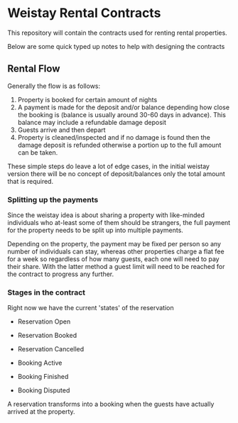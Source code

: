# Weistay Rental Contracts

This repository will contain the contracts used for renting rental properties.

Below are some quick typed up notes to help with designing the contracts

## Rental Flow

Generally the flow is as follows:

1. Property is booked for certain amount of nights
2. A payment is made for the deposit and/or balance depending how close the booking is (balance is usually around 30-60 days in advance). This balance may include a refundable damage deposit
3. Guests arrive and then depart
4. Property is cleaned/inspected and if no damage is found then the damage deposit is refunded otherwise a portion up to the full amount can be taken.

These simple steps do leave a lot of edge cases, in the initial weistay version there will be no concept of deposit/balances only the total amount that is required.

### Splitting up the payments

Since the weistay idea is about sharing a property with like-minded individuals who at-least some of them should be strangers, the full payment for the property needs to be split up into multiple payments.

Depending on the property, the payment may be fixed per person so any number of individuals can stay, whereas other properties charge a flat fee for a week so regardless of how many guests, each one will need to pay their share. With the latter method a guest limit will need to be reached for the contract to progress any further.

### Stages in the contract

Right now we have the current 'states' of the reservation

 - Reservation Open
 - Reservation Booked
 - Reservation Cancelled
 
 - Booking Active
 - Booking Finished
 - Booking Disputed
 
A reservation transforms into a booking when the guests have actually arrived at the property.
 
 
